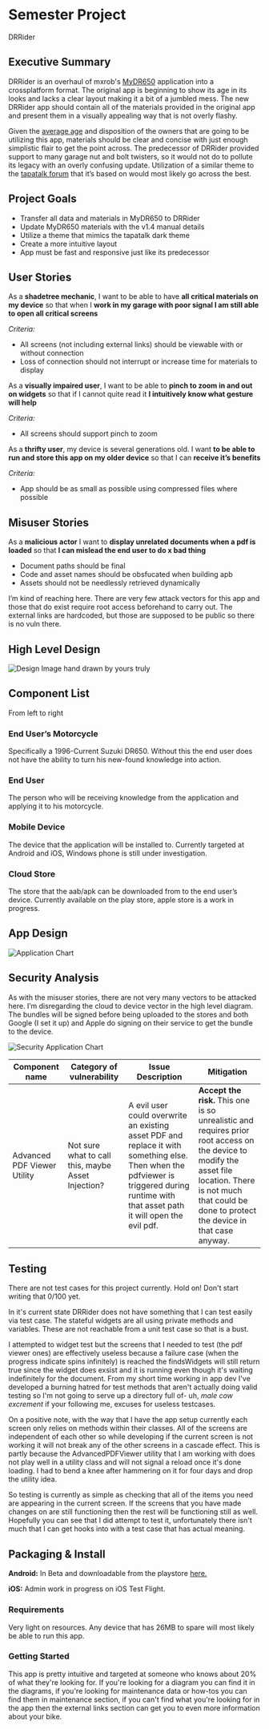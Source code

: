 # Semester Project

DRRider

## Executive Summary

DRRider is an overhaul of mxrob's [MyDR650](https://play.google.com/store/apps/details?id=com.andromo.dev163023.app157444) application into a crossplatform format. The original app is beginning to show its age in its looks and lacks a clear layout making it a bit of a jumbled mess. The new DRRider app should contain all of the materials provided in the original app and present them in a visually appealing way that is not overly flashy. 

Given the [average age]( https://drriders.com/survey-how-old-are-you-t26111.html) and disposition of the owners that are going to be utilizing this app, materials should be clear and concise with just enough simplistic flair to get the point across. The predecessor of DRRider provided support to many garage nut and bolt twisters, so it would not do to pollute its legacy with an overly confusing update. Utilization of a similar theme to the [tapatalk forum]( https://drriders.com/) that it’s based on would most likely go across the best.

## Project Goals

- Transfer all data and materials in MyDR650 to DRRider
- Update MyDR650 materials with the v1.4 manual details
- Utilize a theme that mimics the tapatalk dark theme
- Create a more intuitive layout
- App must be fast and responsive just like its predecessor

## User Stories

As a **shadetree mechanic**, I want to be able to have **all critical materials on my device** so that when I **work in my garage with poor signal I am still able to open all critical screens**

*Criteria:*
- All screens (not including external links) should be viewable with or without connection
- Loss of connection should not interrupt or increase time for materials to display


As a **visually impaired user**, I want to be able to **pinch to zoom in and out on widgets** so that if I cannot quite read it **I intuitively know what gesture will help**

*Criteria:*
- All screens should support pinch to zoom


As a **thrifty user**, my device is several generations old. I want **to be able to run and store this app on my older device** so that I can **receive it’s benefits**

*Criteria:*
- App should be as small as possible using compressed files where possible

## Misuser Stories

As a **malicious actor** I want to **display unrelated documents when a pdf is loaded** so that **I can mislead the end user to do x bad thing**

- Document paths should be final
- Code and asset names should be obsfucated when building apb
- Assets should not be needlessly retrieved dynamically

I’m kind of reaching here. There are very few attack vectors for this app and those that do exist require root access beforehand to carry out. The external links are hardcoded, but those are supposed to be public so there is no vuln there.

## High Level Design
![Design Image hand drawn by yours truly](./highlevel.jpg)

## Component List

From left to right

### End User’s Motorcycle

Specifically a 1996-Current Suzuki DR650. Without this the end user does not have the ability to turn his new-found knowledge into action.

### End User

The person who will be receiving knowledge from the application and applying it to his motorcycle. 

### Mobile Device

The device that the application will be installed to. Currently targeted at Android and iOS, Windows phone is still under investigation.

### Cloud Store

The store that the aab/apk can be downloaded from to the end user’s device. Currently available on the play store, apple store is a work in progress.

## App Design

![Application Chart](./AppDiagram.png)

## Security Analysis

As with the misuser stories, there are not very many vectors to be attacked here. 
I’m disregarding the cloud to device vector in the high level diagram. The bundles will be signed before being uploaded to the stores and both Google (I set it up) and Apple do signing on their service to get the bundle to the device.

![Security Application Chart](./SecAppDiagram.png)

| Component name | Category of vulnerability | Issue Description | Mitigation |
|----------------|---------------------------|-------------------|------------|
| Advanced PDF Viewer Utility | Not sure what to call this, maybe Asset Injection? | A evil user could overwrite an existing asset PDF and replace it with something else. Then when the pdfviewer is triggered during runtime with that asset path it will open the evil pdf. | **Accept the risk.** This one is so unrealistic and requires prior root access on the device to modify the asset file location. There is not much that could be done to protect the device in that case anyway. |

## Testing

There are not test cases for this project currently. Hold on! Don't start writing that 0/100 yet. 

In it's current state DRRider does not have something that I can test easily via test case. The stateful widgets are all using private methods and variables. These are not reachable from a unit test case so that is a bust. 

I attempted to widget test but the screens that I needed to test (the pdf viewer ones) are effectively useless because a failure case (when the progress indicate spins infinitely) is reached the findsWidgets will still return true since the widget does exsist and it is running even though it's waiting indefinitely for the document. From my short time working in app dev I've developed a burning hatred for test methods that aren't actually doing valid testing so I'm not going to serve up a directory full of- uh, *male cow excrement* if your following me, excuses for useless testcases.

On a positive note, with the way that I have the app setup currently each screen only relies on methods within their classes. All of the screens are independent of each other so while developing if the current screen is not working it will not break any of the other screens in a cascade effect. This is partly because the AdvancedPDFViewer utility that I am working with does not play well in a utility class and will not signal a reload once it's done loading. I had to bend a knee after hammering on it for four days and drop the utility idea.

So testing is currently as simple as checking that all of the items you need are appearing in the current screen. If the screens that you have made changes on are still functioning then the rest will be functioning still as well. Hopefully you can see that I did attempt to test it, unfortunately there isn't much that I can get hooks into with a test case that has actual meaning. 

## Packaging & Install

**Android:** In Beta and downloadable from the playstore [here.](https://play.google.com/store/apps/details?id=net.thistleranch.drrider)

**iOS:** Admin work in progress on iOS Test Flight. 

### Requirements

Very light on resources. Any device that has 26MB to spare will most likely be able to run this app.

### Getting Started

This app is pretty intuitive and targeted at someone who knows about 20% of what they're looking for. If you're looking for a diagram you can find it in the diagrams, if you're looking for maintenance data or how-tos you can find them in maintenance section, if you can't find what you're looking for in the app then the external links section can get you to even more information about your bike.